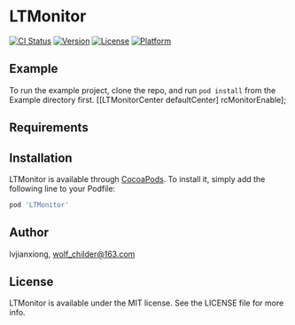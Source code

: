 # LTMonitor

[![CI Status](https://img.shields.io/travis/wolf_childer@163.com/LTMonitor.svg?style=flat)](https://travis-ci.org/wolf_childer@163.com/LTMonitor)
[![Version](https://img.shields.io/cocoapods/v/LTMonitor.svg?style=flat)](https://cocoapods.org/pods/LTMonitor)
[![License](https://img.shields.io/cocoapods/l/LTMonitor.svg?style=flat)](https://cocoapods.org/pods/LTMonitor)
[![Platform](https://img.shields.io/cocoapods/p/LTMonitor.svg?style=flat)](https://cocoapods.org/pods/LTMonitor)

## Example

To run the example project, clone the repo, and run `pod install` from the Example directory first.
[[LTMonitorCenter defaultCenter] rcMonitorEnable];

## Requirements

## Installation

LTMonitor is available through [CocoaPods](https://cocoapods.org). To install
it, simply add the following line to your Podfile:

```ruby
pod 'LTMonitor'
```

## Author

lvjianxiong, wolf_childer@163.com

## License

LTMonitor is available under the MIT license. See the LICENSE file for more info.
